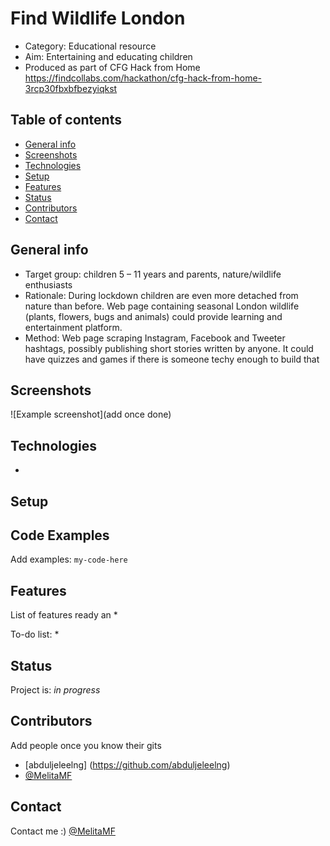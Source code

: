 # Find Wildlife London
* Category: Educational resource
* Aim: Entertaining and educating children
* Produced as part of CFG Hack from Home
<br> https://findcollabs.com/hackathon/cfg-hack-from-home-3rcp30fbxbfbezyiqkst

## Table of contents
* [General info](#general-info)
* [Screenshots](#screenshots)
* [Technologies](#technologies)
* [Setup](#setup)
* [Features](#features)
* [Status](#status)
* [Contributors](#contributors)
* [Contact](#contact)

## General info
* Target group: children 5 – 11 years and parents, nature/wildlife enthusiasts
* Rationale: During lockdown children are even more detached from nature than before. Web page containing seasonal London wildlife (plants, flowers, bugs and animals) could provide learning and entertainment platform.
* Method: Web page scraping Instagram, Facebook and Tweeter hashtags, possibly publishing short stories written by anyone. It could have quizzes and games if there is someone techy enough to build that

## Screenshots
![Example screenshot](add once done)

## Technologies
*

## Setup

## Code Examples
Add examples:
`my-code-here`

## Features
List of features ready an
*

To-do list:
*

## Status
Project is: _in progress_

## Contributors
Add people once you know their gits

* [abduljeleelng] (https://github.com/abduljeleelng)
* [@MelitaMF](https://github.com/MelitaMF)

## Contact
Contact me :) [@MelitaMF](https://github.com/MelitaMF)
